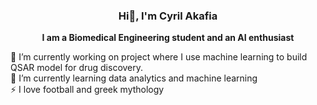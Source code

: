 ### <p align="center"> Hi👋, I'm Cyril Akafia </p>

**<p align="center"> I am a Biomedical Engineering student and an AI enthusiast </p>** 

🔭 I’m currently working on project where I use machine learning to build QSAR model for drug discovery. <br>
🌱 I’m currently learning data analytics and machine learning <br>
⚡ I love football and greek mythology <br>

<!--
**cyrilakafia/cyrilakafia** is a ✨ _special_ ✨ repository because its `README.md` (this file) appears on your GitHub profile.

Here are some ideas to get you started:

- 🔭 I’m currently working on ...
- 🌱 I’m currently learning ...
- 👯 I’m looking to collaborate on ...
- 🤔 I’m looking for help with ...
- 💬 Ask me about ...
- 📫 How to reach me: ...
- 😄 Pronouns: ...
- ⚡ Fun fact: ...
-->
